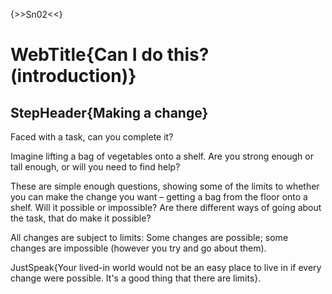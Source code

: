 {>>Sn02<<}

# WebTitle{Can I do this?(introduction)}

## StepHeader{Making a change}

Faced with a task, can you complete it?

Imagine lifting a bag of vegetables onto a shelf. Are you strong enough or tall enough, or will you need to find help?

These are simple enough questions, showing some of the limits to whether you can make the change you want – getting a bag from the floor onto a shelf. Will it possible or impossible? Are there different ways of going about the task, that do make it possible?

All changes are subject to limits: Some changes are possible; some changes are impossible (however you try and go about them).

JustSpeak{Your lived-in world would not be an easy place to live in if every change were possible. It's a good thing that there are limits}.

